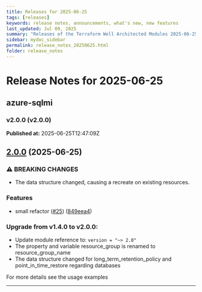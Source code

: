 ```yaml
---
title: Releases for 2025-06-25
tags: [releases]
keywords: release notes, announcements, what's new, new features
last_updated: Jul 09, 2025
summary: "Releases of the Terraform Well Architected Modules 2025-06-25"
sidebar: mydoc_sidebar
permalink: release_notes_20250625.html
folder: release_notes
---
```


# Release Notes for 2025-06-25

## azure-sqlmi
### v2.0.0 (v2.0.0)
**Published at:** 2025-06-25T12:47:09Z

## [2.0.0](https://github.com/CloudNationHQ/terraform-azure-sqlmi/compare/v1.4.0...v2.0.0) (2025-06-25)


### ⚠ BREAKING CHANGES

* The data structure changed, causing a recreate on existing resources.

### Features

* small refactor ([#25](https://github.com/CloudNationHQ/terraform-azure-sqlmi/issues/25)) ([849eea4](https://github.com/CloudNationHQ/terraform-azure-sqlmi/commit/849eea4968e10fa434a5b8c4b3f2ee75a8dfb03f))

### Upgrade from v1.4.0 to v2.0.0:

- Update module reference to: `version = "~> 2.0"`
- The property and variable resource_group is renamed to resource_group_name
- The data structure changed for long_term_retention_policy and point_in_time_restore regarding databases

For more details see the usage examples

---

